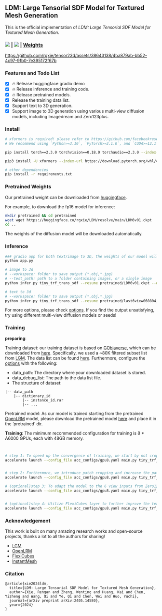 
## LDM: Large Tensorial SDF Model for Textured Mesh Generation

This is the official implementation of *LDM: Large Tensorial SDF Model for Textured Mesh Generation*.

### <a href="https://arxiv.org/abs/2405.14580"><img src="https://img.shields.io/badge/ArXiv-2404.07191-brightgreen"></a> | <a href="https://huggingface.co/spaces/rgxie/LDM"><img src="https://img.shields.io/badge/%F0%9F%A4%97%20Gradio%20Demo-Huggingface-orange"></a> | [Weights](https://huggingface.co/rgxie/LDM)

https://github.com/rgxie/tensor23d/assets/38643138/4ba879ab-bb52-4c97-9fb0-7e395172f67b


### Features and Todo List
- [x] 🔥 Release huggingface gradio demo
- [x] 🔥 Release inference and training code.
- [x] 🔥 Release pretrained models.
- [x] Release the training data list.
- [x] Support text to 3D generation.
- [x] Support image to 3D generation using various multi-view diffusion models, including Imagedream and Zero123plus.

### Install

```bash
# xformers is required! please refer to https://github.com/facebookresearch/xformers for details.
# We recommend using `Python>=3.10`, `PyTorch>=2.1.0`, and `CUDA>=12.1`.

pip install torch==2.3.0 torchvision==0.18.0 torchaudio==2.3.0 --index-url https://download.pytorch.org/whl/cu121

pip3 install -U xformers --index-url https://download.pytorch.org/whl/cu121

# other dependencies
pip install -r requirements.txt
```

### Pretrained Weights

Our pretrained weight can be downloaded from [huggingface](https://huggingface.co/rgxie/LDM).

For example, to download the fp16 model for inference:
```bash
mkdir pretrained && cd pretrained
wget wget https://huggingface.co/rgxie/LDM/resolve/main/LDM6v01.ckpt
cd ..
```

The weights of the diffusion model will be downloaded automatically.

### Inference


```bash
### gradio app for both text/image to 3D, the weights of our model will be downloaded automatically.
python app.py

# image to 3d
# --workspace: folder to save output (*.obj,*.jpg)
# --test_path: path to a folder containing images, or a single image
python infer.py tiny_trf_trans_sdf --resume pretrained/LDM6v01.ckpt --workspace workspace_test --test_path example --seed 0

# text to 3d
# --workspace: folder to save output (*.obj,*.jpg)
python infer.py tiny_trf_trans_sdf --resume pretrained/last6view060804_24.ckpt --workspace workspace_test --txt_or_image True --mvdream_or_zero123 True --text_prompt 'a hamburge' --seed 0

```
For more options, please check [options](./core/options.py). If you find the output unsatisfying, try using different multi-view diffusion models or seeds!
### Training

**preparing**: 

Training dataset: our training dataset is based on [GObjaverse](https://aigc3d.github.io/gobjaverse/), which can be downloaded from [here](https://github.com/modelscope/richdreamer/tree/main/dataset/gobjaverse).
Specifically, we used a ~80K filtered subset list from [LGM](https://github.com/3DTopia/LGM). The data list can be found [here](https://github.com/ashawkey/objaverse_filter/blob/main/gobj_merged.json). Furthermore, configure the [options](./core/options.py) with the following:

- data_path: The directory where your downloaded dataset is stored.
- data_debug_list: The path to the data list file.
- The structure of dataset:
```
|-- data_path
    |-- dictionary_id
        |-- instance_id.rar    
        |-- ...
```

Pretrained model: As our model is trained starting from the pretrained [OpenLRM](https://github.com/3DTopia/OpenLRM) model, please download the pretrained model [here](https://huggingface.co/zxhezexin/openlrm-mix-large-1.1/resolve/main/model.safetensors) and place it in the ‘pretrained’ dir.

**Training**:
The minimum recommended configuration for training is 8 * A6000 GPUs, each with 48GB memory.

```bash


# step 1: To speed up the convergence of training, we start by not cropping patches. Instead, we use a lower resolution and train with a larger batch size initially.
accelerate launch --config_file acc_configs/gpu8.yaml main.py tiny_trf_trans_sdf --output_size 64 --batch_size 4 --lr 4e-4 --num_epochs 50 --is_crop False --resume pretrained/openlrm_m_l.safetensors --workspace workspace_nocrop


# step 2: Furthermore, we introduce patch cropping and increase the patch resolution to capture better details.
accelerate launch --config_file acc_configs/gpu8.yaml main.py tiny_trf_trans_sdf --output_size 128 --batch_size 1 --gradient_accumulation_steps 2 --lr 2e-5 --num_epochs 50 --is_crop True --resume workspace_nocrop/last.ckpt --workspace workspace_crop

# (optional)step 3: To adapt the model to the 6 view inputs from Zero123plus, we refine the model obtained in the earlier stages.
accelerate launch --config_file acc_configs/gpu8.yaml main.py tiny_trf_trans_sdf_123plus --output_size 128 --batch_size 1 --gradient_accumulation_steps 2 --lr 1e-5 --num_epochs 20 --resume workspace_crop/last.ckpt --workspace workspace_refine


# (optional)step 4: Utilize FlexiCubes layer to further improve the texture details
accelerate launch --config_file acc_configs/gpu8.yaml main.py tiny_trf_trans_mesh --output_size 512 --batch_size 1 --gradient_accumulation_steps 1 --lr 1e-5 --num_epochs 20 --resume the_path_of_sdf_ckpt/last.ckpt --workspace workspace_mesh

```

### Acknowledgement

This work is built on many amazing research works and open-source projects, thanks a lot to all the authors for sharing!

- [LGM](https://github.com/3DTopia/LGM/tree/main) 
- [OpenLRM](https://github.com/3DTopia/OpenLRM)
- [FlexiCubes](https://github.com/nv-tlabs/FlexiCubes)
- [InstantMesh](https://github.com/TencentARC/InstantMesh)

### Citation

```
@article{xie2024ldm,
  title={LDM: Large Tensorial SDF Model for Textured Mesh Generation},
  author={Xie, Rengan and Zheng, Wenting and Huang, Kai and Chen, Yizheng and Wang, Qi and Ye, Qi and Chen, Wei and Huo, Yuchi},
  journal={arXiv preprint arXiv:2405.14580},
  year={2024}
}
```
